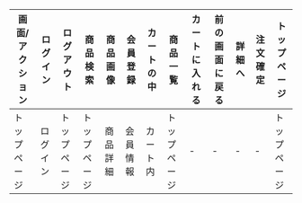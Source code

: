 |画面/アクション|ログイン|ログアウト|商品検索|商品画像|会員登録|カートの中|商品一覧|カートに入れる|前の画面に戻る|詳細へ|注文確定|トップページ|
|-------------|-------|--------|-------|-------|-------|--------|------|-----------|------------|-----|------|----------|
|トップページ|ログイン|トップページ|トップページ|商品詳細|会員情報|カート内|トップページ|-       |-          |-     |-     |トップページ|

